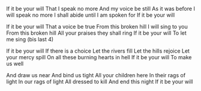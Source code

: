 If it be your will
That I speak no more
And my voice be still
As it was before
I will speak no more
I shall abide until
I am spoken for
If it be your will

If it be your will
That a voice be true
From this broken hill
I will sing to you
From this broken hill
All your praises they shall ring
If it be your will
To let me sing (bis last 4)

If it be your will
If there is a choice
Let the rivers fill
Let the hills rejoice
Let your mercy spill
On all these burning hearts in hell
If it be your will
To make us well

And draw us near
And bind us tight
All your children here
In their rags of light
In our rags of light
All dressed to kill
And end this night
If it be your will
